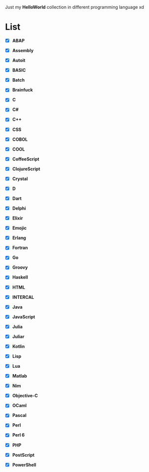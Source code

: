 Just my **HelloWorld** collection in different programming language xd

# List
- [x] **ABAP**
- [x] **Assembly**
- [x] **Autoit**
- [x] **BASIC**
- [x] **Batch**
- [x] **Brainfuck**
- [x] **C**
- [x] **C#**
- [x] **C++**
- [x] **CSS**
- [x] **COBOL**
- [x] **COOL**
- [x] **CoffeeScript**
- [x] **ClojureScript**
- [x] **Crystal**
- [x] **D**
- [x] **Dart**
- [x] **Delphi**
- [x] **Elixir**
- [x] **Emojic**
- [x] **Erlang**
- [x] **Fortran**
- [x] **Go**
- [x] **Groovy**
- [x] **Haskell**
- [x] **HTML**
- [x] **INTERCAL**
- [x] **Java**
- [x] **JavaScript**
- [x] **Julia**
- [x] **Juliar**
- [x] **Kotlin**
- [x] **Lisp**
- [x] **Lua**
- [x] **Matlab**
- [x] **Nim**
- [x] **Objective-C**
- [x] **OCaml**
- [x] **Pascal**
- [x] **Perl**
- [x] **Perl 6**
- [x] **PHP**
- [x] **PostScript**
- [x] **PowerShell**

